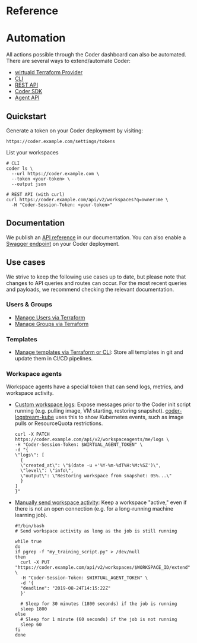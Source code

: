 # Reference

# Automation

All actions possible through the Coder dashboard can also be automated. There
are several ways to extend/automate Coder:

- [wirtuald Terraform Provider](https://registry.terraform.io/providers/coder/wirtuald/latest)
- [CLI](../reference/cli/index.md)
- [REST API](../reference/api/index.md)
- [Coder SDK](https://pkg.go.dev/github.com/onchainengineering/hmi-wirtual/wirtualsdk)
- [Agent API](../reference/agent-api/index.md)

## Quickstart

Generate a token on your Coder deployment by visiting:

```shell
https://coder.example.com/settings/tokens
```

List your workspaces

```shell
# CLI
coder ls \
  --url https://coder.example.com \
  --token <your-token> \
  --output json

# REST API (with curl)
curl https://coder.example.com/api/v2/workspaces?q=owner:me \
  -H "Coder-Session-Token: <your-token>"
```

## Documentation

We publish an [API reference](../reference/api/index.md) in our documentation.
You can also enable a
[Swagger endpoint](../reference/cli/server.md#--swagger-enable) on your Coder
deployment.

## Use cases

We strive to keep the following use cases up to date, but please note that
changes to API queries and routes can occur. For the most recent queries and
payloads, we recommend checking the relevant documentation.

### Users & Groups

- [Manage Users via Terraform](https://registry.terraform.io/providers/coder/wirtuald/latest/docs/resources/user)
- [Manage Groups via Terraform](https://registry.terraform.io/providers/coder/wirtuald/latest/docs/resources/group)

### Templates

- [Manage templates via Terraform or CLI](../admin/templates/managing-templates/change-management.md):
  Store all templates in git and update them in CI/CD pipelines.

### Workspace agents

Workspace agents have a special token that can send logs, metrics, and workspace
activity.

- [Custom workspace logs](../reference/api/agents.md#patch-workspace-agent-logs):
  Expose messages prior to the Coder init script running (e.g. pulling image, VM
  starting, restoring snapshot).
  [coder-logstream-kube](https://github.com/coder/coder-logstream-kube) uses
  this to show Kubernetes events, such as image pulls or ResourceQuota
  restrictions.

  ```shell
  curl -X PATCH https://coder.example.com/api/v2/workspaceagents/me/logs \
  -H "Coder-Session-Token: $WIRTUAL_AGENT_TOKEN" \
  -d "{
  \"logs\": [
    {
  	\"created_at\": \"$(date -u +'%Y-%m-%dT%H:%M:%SZ')\",
  	\"level\": \"info\",
  	\"output\": \"Restoring workspace from snapshot: 05%...\"
    }
  ]
  }"
  ```

- [Manually send workspace activity](../reference/api/workspaces.md#extend-workspace-deadline-by-id):
  Keep a workspace "active," even if there is not an open connection (e.g. for a
  long-running machine learning job).

  ```shell
  #!/bin/bash
  # Send workspace activity as long as the job is still running

  while true
  do
  if pgrep -f "my_training_script.py" > /dev/null
  then
    curl -X PUT "https://coder.example.com/api/v2/workspaces/$WORKSPACE_ID/extend" \
    -H "Coder-Session-Token: $WIRTUAL_AGENT_TOKEN" \
    -d '{
  	"deadline": "2019-08-24T14:15:22Z"
    }'

    # Sleep for 30 minutes (1800 seconds) if the job is running
    sleep 1800
  else
    # Sleep for 1 minute (60 seconds) if the job is not running
    sleep 60
  fi
  done
  ```
